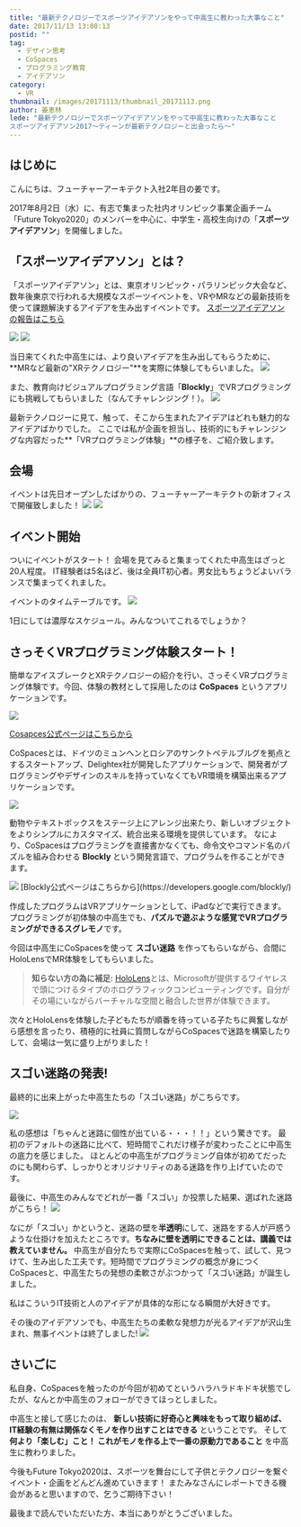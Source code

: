 ```yaml
---
title: "最新テクノロジーでスポーツアイデアソンをやって中高生に教わった大事なこと"
date: 2017/11/13 13:08:13
postid: ""
tag:
  - デザイン思考
  - CoSpaces
  - プログラミング教育
  - アイデアソン
category:
  - VR
thumbnail: /images/20171113/thumbnail_20171113.png
author: 姜恵林
lede: "最新テクノロジーでスポーツアイデアソンをやって中高生に教わった大事なこと
スポーツアイデアソン2017～ティーンが最新テクノロジーと出会ったら～"
---
```


## はじめに

こんにちは、フューチャーアーキテクト入社2年目の姜です。

2017年8月2日（水）に、有志で集まった社内オリンピック事業企画チーム「Future Tokyo2020」のメンバーを中心に、中学生・高校生向けの「**スポーツアイデアソン**」を開催しました。

## 「スポーツアイデアソン」とは？

「スポーツアイデアソン」とは、東京オリンピック・パラリンピック大会など、数年後東京で行われる大規模なスポーツイベントを、VRやMRなどの最新技術を使って課題解決するアイデアを生み出すイベントです。
[スポーツアイデアソンの報告はこちら](http://fif.jp/kidsyouth/report/it/ideathon2017.html)

<img src="/images/20171113/photo_20171113_01.jpg" loading="lazy">
<img src="/images/20171113/photo_20171113_02.jpg" loading="lazy">

当日来てくれた中高生には、より良いアイデアを生み出してもらうために、**MRなど最新の"XRテクノロジー"**を実際に体験してもらいました。
<img src="/images/20171113/photo_20171113_03.jpg" loading="lazy">

また、教育向けビジュアルプログラミング言語「**Blockly**」でVRプログラミングにも挑戦してもらいました（なんてチャレンジング！）。
<img src="/images/20171113/photo_20171113_04.jpg" loading="lazy">

最新テクノロジーに見て、触って、そこから生まれたアイデアはどれも魅力的なアイデアばかりでした。
ここでは私が企画を担当し、技術的にもチャレンジングな内容だった**「VRプログラミング体験」**の様子を、ご紹介致します。

## 会場

イベントは先日オープンしたばかりの、フューチャーアーキテクトの新オフィスで開催致しました！
<img src="/images/20171113/photo_20171113_05.jpeg" loading="lazy">
<img src="/images/20171113/photo_20171113_06.jpeg" loading="lazy">

## イベント開始

ついにイベントがスタート！
会場を見てみると集まってくれた中高生はざっと20人程度。
IT経験者は5名ほど、後は全員IT初心者。男女比もちょうどよいバランスで集まってくれました。

イベントのタイムテーブルです。
<img src="/images/20171113/photo_20171113_10.jpg" loading="lazy">

1日にしては濃厚なスケジュール。みんなついてこれるでしょうか？

## さっそくVRプログラミング体験スタート！

簡単なアイスブレークとXRテクノロジーの紹介を行い、さっそくVRプログラミング体験です。今回、体験の教材として採用したのは **CoSpaces** というアプリケーションです。

<img src="/images/20171113/asset_20171113_01.png" class="img-small-size" loading="lazy">

[Cosapces公式ページはこちらから](https://www.google.co.jp/url?sa=t&rct=j&q=&esrc=s&source=web&cd=1&cad=rja&uact=8&ved=0ahUKEwju-6D1wuLVAhXHWrwKHR2LB6gQFggoMAA&url=https%3A%2F%2Fcospaces.io%2F&usg=AFQjCNHg0xT23Te0sb92fFshLQJr3xo-xg)

CoSpacesとは、ドイツのミュンヘンとロシアのサンクトペテルブルグを拠点とするスタートアップ、Delightex社が開発したアプリケーションで、開発者がプログラミングやデザインのスキルを持っていなくてもVR環境を構築出来るアプリケーションです。

<img src="/images/20171113/asset_20171113_02.png" loading="lazy">

動物やテキストボックスをステージ上にアレンジ出来たり、新しいオブジェクトをよりシンプルにカスタマイズ、統合出来る環境を提供しています。
なにより、CoSpacesはプログラミングを直接書かなくても、命令文やコマンド名のパズルを組み合わせる **Blockly** という開発言語で、プログラムを作ることができます。

<img src="/images/20171113/asset_20171113_03.png" loading="lazy">
[Blockly公式ページはこちらから](https://developers.google.com/blockly/)

作成したプログラムはVRアプリケーションとして、iPadなどで実行できます。
プログラミングが初体験の中高生でも、**パズルで遊ぶような感覚でVRプログラミングができるスグレモノ**です。

今回は中高生にCoSpacesを使って **スゴい迷路** を作ってもらいながら、合間にHoloLensでMR体験をしてもらいました。

> **知らない方の為に補足:**
> [HoloLens](http://www.moguravr.com/holorens-mr-matome/)とは、Microsoftが提供するワイヤレスで頭につけるタイプのホログラフィックコンピューティングです。自分がその場にいながらバーチャルな空間と融合した世界が体験できます。

次々とHoloLensを体験した子どもたちが順番を待っている子たちに興奮しながら感想を言ったり、積極的に社員に質問しながらCoSpacesで迷路を構築したりして、会場は一気に盛り上がりました！

## スゴい迷路の発表!

最終的に出来上がった中高生たちの「スゴい迷路」がこちらです。

<img src="/images/20171113/photo_20171113_07.png" loading="lazy">

私の感想は「ちゃんと迷路に個性が出ている・・・！！」という驚きです。
最初のデフォルトの迷路に比べて、短時間でこれだけ様子が変わったことに中高生の底力を感じました。
ほとんどの中高生がプログラミング自体が初めてだったのにも関わらず、しっかりとオリジナリティのある迷路を作り上げていたのです。

最後に、中高生のみんなでどれが一番「スゴい」か投票した結果、選ばれた迷路がこちら！
<img src="/images/20171113/photo_20171113_08.jpg" loading="lazy">

なにが「スゴい」かというと、迷路の壁を**半透明**にして、迷路をする人が戸惑うような仕掛けを加えたところです。**ちなみに壁を透明にできることは、講義では教えていません。** 中高生が自分たちで実際にCoSpacesを触って、試して、見つけて、生み出した工夫です。短時間でプログラミングの概念が身につくCoSpacesと、中高生たちの発想の柔軟さがぶつかって「スゴい迷路」が誕生しました。

私はこういうIT技術と人のアイデアが具体的な形になる瞬間が大好きです。

その後のアイデアソンでも、中高生たちの柔軟な発想力が光るアイデアが沢山生まれ、無事イベントは終了しました!
<img src="/images/20171113/photo_20171113_09.jpg" loading="lazy">

## さいごに

私自身、CoSpacesを触ったのが今回が初めてというハラハラドキドキ状態でしたが、なんとか中高生のフォローができてほっとしました。

中高生と接して感じたのは、 **新しい技術に好奇心と興味をもって取り組めば、IT経験の有無は関係なくモノを作り出すことはできる** ということです。
そして **何より「楽しむ」こと！ これがモノを作る上で一番の原動力であること** を中高生に教わりました。

今後もFuture Tokyo2020は、スポーツを舞台にして子供とテクノロジーを繋ぐイベント・企画をどんどん進めていきます！ またみなさんにレポートできる機会があると思いますので、乞うご期待下さい！

最後まで読んでいただいた方、本当にありがとうございました。
